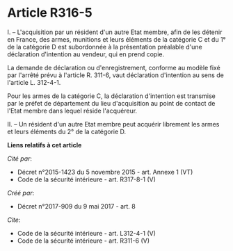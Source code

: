 # Article R316-5

I. – L'acquisition par un résident d'un autre Etat membre, afin de les détenir en France, des armes, munitions et leurs
éléments de la catégorie C et du 1° de la catégorie D est subordonnée à la présentation préalable d'une déclaration
d'intention au vendeur, qui en prend copie. 

La demande de déclaration ou d'enregistrement, conforme au modèle fixé par l'arrêté prévu à l'article R. 311-6, vaut
déclaration d'intention au sens de l'article L. 312-4-1. 

Pour les armes de la catégorie C, la déclaration d'intention est transmise par le préfet de département du lieu d'acquisition
au point de contact de l'Etat membre dans lequel réside l'acquéreur. 

II. – Un résident d'un autre Etat membre peut acquérir librement les armes et leurs éléments du 2° de la catégorie D.

**Liens relatifs à cet article**

_Cité par_:

  - Décret n°2015-1423 du 5 novembre 2015 - art. Annexe 1 (VT)
  - Code de la sécurité intérieure - art. R317-8-1 (V)

_Créé par_:

  - Décret n°2017-909 du 9 mai 2017 - art. 8

_Cite_:

  - Code de la sécurité intérieure - art. L312-4-1 (V)
  - Code de la sécurité intérieure - art. R311-6 (V)
